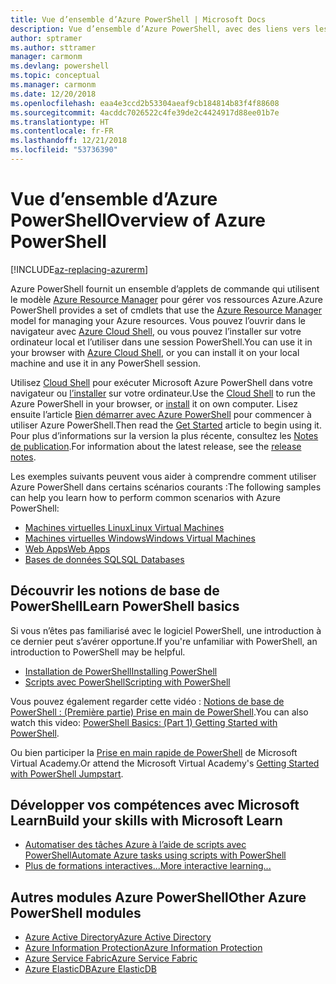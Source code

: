 ```yaml
---
title: Vue d’ensemble d’Azure PowerShell | Microsoft Docs
description: Vue d’ensemble d’Azure PowerShell, avec des liens vers les procédures d’installation et de configuration.
author: sptramer
ms.author: sttramer
manager: carmonm
ms.devlang: powershell
ms.topic: conceptual
ms.manager: carmonm
ms.date: 12/20/2018
ms.openlocfilehash: eaa4e3ccd2b53304aeaf9cb184814b83f4f88608
ms.sourcegitcommit: 4acddc7026522c4fe39de2c4424917d88ee01b7e
ms.translationtype: HT
ms.contentlocale: fr-FR
ms.lasthandoff: 12/21/2018
ms.locfileid: "53736390"
---
```

# <a name="overview-of-azure-powershell"></a><span data-ttu-id="bdcbc-103">Vue d’ensemble d’Azure PowerShell</span><span class="sxs-lookup"><span data-stu-id="bdcbc-103">Overview of Azure PowerShell</span></span>

[!INCLUDE[az-replacing-azurerm](../includes/az-replacing-azurerm.md)]

<span data-ttu-id="bdcbc-104">Azure PowerShell fournit un ensemble d’applets de commande qui utilisent le modèle [Azure Resource Manager](/azure/azure-resource-manager/resource-group-overview) pour gérer vos ressources Azure.</span><span class="sxs-lookup"><span data-stu-id="bdcbc-104">Azure PowerShell provides a set of cmdlets that use the [Azure Resource Manager](/azure/azure-resource-manager/resource-group-overview) model for managing your Azure resources.</span></span> <span data-ttu-id="bdcbc-105">Vous pouvez l’ouvrir dans le navigateur avec [Azure Cloud Shell](/azure/cloud-shell/overview), ou vous pouvez l’installer sur votre ordinateur local et l’utiliser dans une session PowerShell.</span><span class="sxs-lookup"><span data-stu-id="bdcbc-105">You can use it in your browser with [Azure Cloud Shell](/azure/cloud-shell/overview), or you can install it on your local machine and use it in any PowerShell session.</span></span>

<span data-ttu-id="bdcbc-106">Utilisez [Cloud Shell](/azure/cloud-shell/overview) pour exécuter Microsoft Azure PowerShell dans votre navigateur ou [l’installer](install-azurerm-ps.md) sur votre ordinateur.</span><span class="sxs-lookup"><span data-stu-id="bdcbc-106">Use the [Cloud Shell](/azure/cloud-shell/overview) to run the Azure PowerShell in your browser, or [install](install-azurerm-ps.md) it on own computer.</span></span> <span data-ttu-id="bdcbc-107">Lisez ensuite l’article [Bien démarrer avec Azure PowerShell](get-started-azureps.md) pour commencer à utiliser Azure PowerShell.</span><span class="sxs-lookup"><span data-stu-id="bdcbc-107">Then read the [Get Started](get-started-azureps.md) article to begin using it.</span></span> <span data-ttu-id="bdcbc-108">Pour plus d’informations sur la version la plus récente, consultez les [Notes de publication](release-notes-azureps.md).</span><span class="sxs-lookup"><span data-stu-id="bdcbc-108">For information about the latest release, see the [release notes](release-notes-azureps.md).</span></span>

<span data-ttu-id="bdcbc-109">Les exemples suivants peuvent vous aider à comprendre comment utiliser Azure PowerShell dans certains scénarios courants :</span><span class="sxs-lookup"><span data-stu-id="bdcbc-109">The following samples can help you learn how to perform common scenarios with Azure PowerShell:</span></span>

* [<span data-ttu-id="bdcbc-110">Machines virtuelles Linux</span><span class="sxs-lookup"><span data-stu-id="bdcbc-110">Linux Virtual Machines</span></span>](/azure/virtual-machines/virtual-machines-linux-powershell-samples?toc=/powershell/azure/toc.json)
* [<span data-ttu-id="bdcbc-111">Machines virtuelles Windows</span><span class="sxs-lookup"><span data-stu-id="bdcbc-111">Windows Virtual Machines</span></span>](/azure/virtual-machines/virtual-machines-windows-powershell-samples?toc=/powershell/azure/toc.json)
* [<span data-ttu-id="bdcbc-112">Web Apps</span><span class="sxs-lookup"><span data-stu-id="bdcbc-112">Web Apps</span></span>](/azure/app-service-web/app-service-powershell-samples?toc=/powershell/azure/toc.json)
* [<span data-ttu-id="bdcbc-113">Bases de données SQL</span><span class="sxs-lookup"><span data-stu-id="bdcbc-113">SQL Databases</span></span>](/azure/sql-database/sql-database-powershell-samples?toc=/powershell/azure/toc.json)

## <a name="learn-powershell-basics"></a><span data-ttu-id="bdcbc-114">Découvrir les notions de base de PowerShell</span><span class="sxs-lookup"><span data-stu-id="bdcbc-114">Learn PowerShell basics</span></span>

<span data-ttu-id="bdcbc-115">Si vous n’êtes pas familiarisé avec le logiciel PowerShell, une introduction à ce dernier peut s’avérer opportune.</span><span class="sxs-lookup"><span data-stu-id="bdcbc-115">If you're unfamiliar with PowerShell, an introduction to PowerShell may be helpful.</span></span>

* [<span data-ttu-id="bdcbc-116">Installation de PowerShell</span><span class="sxs-lookup"><span data-stu-id="bdcbc-116">Installing PowerShell</span></span>](/powershell/scripting/setup/installing-windows-powershell)
* [<span data-ttu-id="bdcbc-117">Scripts avec PowerShell</span><span class="sxs-lookup"><span data-stu-id="bdcbc-117">Scripting with PowerShell</span></span>](/powershell/scripting/powershell-scripting)

<span data-ttu-id="bdcbc-118">Vous pouvez également regarder cette vidéo : [Notions de base de PowerShell : (Première partie) Prise en main de PowerShell](https://channel9.msdn.com/Blogs/Taste-of-Premier/PowerShellBasicsPart1).</span><span class="sxs-lookup"><span data-stu-id="bdcbc-118">You can also watch this video: [PowerShell Basics: (Part 1) Getting Started with PowerShell](https://channel9.msdn.com/Blogs/Taste-of-Premier/PowerShellBasicsPart1).</span></span>

<span data-ttu-id="bdcbc-119">Ou bien participer la [Prise en main rapide de PowerShell](https://mva.microsoft.com/liveevents/powershell-jumpstart) de Microsoft Virtual Academy.</span><span class="sxs-lookup"><span data-stu-id="bdcbc-119">Or attend the Microsoft Virtual Academy's [Getting Started with PowerShell Jumpstart](https://mva.microsoft.com/liveevents/powershell-jumpstart).</span></span>

## <a name="build-your-skills-with-microsoft-learn"></a><span data-ttu-id="bdcbc-120">Développer vos compétences avec Microsoft Learn</span><span class="sxs-lookup"><span data-stu-id="bdcbc-120">Build your skills with Microsoft Learn</span></span>

- [<span data-ttu-id="bdcbc-121">Automatiser des tâches Azure à l’aide de scripts avec PowerShell</span><span class="sxs-lookup"><span data-stu-id="bdcbc-121">Automate Azure tasks using scripts with PowerShell</span></span>](/learn/modules/automate-azure-tasks-with-powershell/)
- [<span data-ttu-id="bdcbc-122">Plus de formations interactives...</span><span class="sxs-lookup"><span data-stu-id="bdcbc-122">More interactive learning...</span></span>](/learn/browse/?term=powershell)

## <a name="other-azure-powershell-modules"></a><span data-ttu-id="bdcbc-123">Autres modules Azure PowerShell</span><span class="sxs-lookup"><span data-stu-id="bdcbc-123">Other Azure PowerShell modules</span></span>

* [<span data-ttu-id="bdcbc-124">Azure Active Directory</span><span class="sxs-lookup"><span data-stu-id="bdcbc-124">Azure Active Directory</span></span>](/powershell/azure/active-directory/)
* [<span data-ttu-id="bdcbc-125">Azure Information Protection</span><span class="sxs-lookup"><span data-stu-id="bdcbc-125">Azure Information Protection</span></span>](/powershell/azure/aip/)
* [<span data-ttu-id="bdcbc-126">Azure Service Fabric</span><span class="sxs-lookup"><span data-stu-id="bdcbc-126">Azure Service Fabric</span></span>](/powershell/azure/service-fabric/)
* [<span data-ttu-id="bdcbc-127">Azure ElasticDB</span><span class="sxs-lookup"><span data-stu-id="bdcbc-127">Azure ElasticDB</span></span>](/powershell/azure/elasticdbjobs/)
